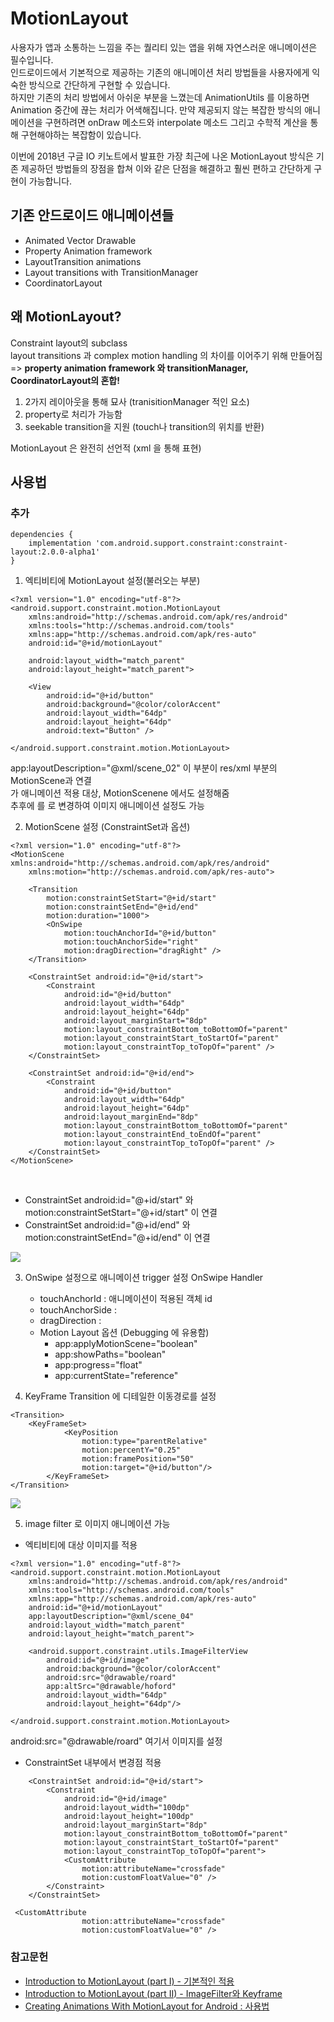 # MotionLayout 

사용자가 앱과 소통하는 느낌을 주는 퀄리티 있는 앱을 위해 자연스러운 애니메이션은 필수입니다. <br>
인드로이드에서 기본적으로 제공하는 기존의 애니메이션 처리 방법들을 사용자에게 익숙한 방식으로 간단하게 구현할 수 있습니다.<br>
하지만 기존의 처리 방법에서 아쉬운 부분을 느꼈는데 AnimationUtils 를 이용하면 Animation 중간에 끊는 처리가 어색해집니다.
 만약 제공되지 않는 복잡한 방식의 애니메이션을 구현하려면 onDraw 메소드와 interpolate 메소드 그리고 수학적 계산을 통해 구현해야하는 복잡함이 있습니다. <br>

이번에 2018년 구글 IO 키노트에서 발표한 가장 최근에 나온 MotionLayout 방식은 기존 제공하던 방법들의 장점을 합쳐 이와 같은 단점을 해결하고 훨씬 편하고 간단하게 구현이 가능합니다.


## 기존 안드로이드 애니메이션들 
* Animated Vector Drawable
* Property Animation framework
* LayoutTransition animations
* Layout transitions with TransitionManager
* CoordinatorLayout

## 왜 MotionLayout?
 Constraint layout의 subclass <br>
 layout transitions 과 complex motion handling 의 차이를 이어주기 위해 만들어짐 <br>
 => <strong>property animation framework 와 transitionManager, CoordinatorLayout의 혼합! </strong>

 1. 2가지 레이아웃을 통해 묘사 (tranisitionManager 적인 요소) 
 2. property로 처리가 가능함
 3. seekable transition을 지원 (touch나 transition의 위치를 반환)

MotionLayout 은 완전히 선언적 (xml 을 통해 표현)

## 사용법
### 추가 
```
dependencies {
    implementation 'com.android.support.constraint:constraint-layout:2.0.0-alpha1'
}
```

1. 엑티비티에 MotionLayout 설정(불러오는 부분)
```
<?xml version="1.0" encoding="utf-8"?>
<android.support.constraint.motion.MotionLayout
    xmlns:android="http://schemas.android.com/apk/res/android"
    xmlns:tools="http://schemas.android.com/tools"
    xmlns:app="http://schemas.android.com/apk/res-auto"
    android:id="@+id/motionLayout"
   
    android:layout_width="match_parent"
    android:layout_height="match_parent">

    <View
        android:id="@+id/button"
        android:background="@color/colorAccent"
        android:layout_width="64dp"
        android:layout_height="64dp"
        android:text="Button" />

</android.support.constraint.motion.MotionLayout>
```
 app:layoutDescription="@xml/scene_02" 이 부분이 res/xml 부분의 MotionScene과 연결 <br>
 <View> 가 애니메이션 적용 대상, MotionScenene 에서도 설정해줌 <br>
 추후에 <View>를 <ImageFilterView> 로 변경하여 이미지 애니메이션 설정도 가능 

2. MotionScene 설정 (ConstraintSet과 옵션) 
```
<?xml version="1.0" encoding="utf-8"?>
<MotionScene xmlns:android="http://schemas.android.com/apk/res/android"
    xmlns:motion="http://schemas.android.com/apk/res-auto">

    <Transition
        motion:constraintSetStart="@+id/start"
        motion:constraintSetEnd="@+id/end"
        motion:duration="1000">
        <OnSwipe
            motion:touchAnchorId="@+id/button"
            motion:touchAnchorSide="right"
            motion:dragDirection="dragRight" />
    </Transition>

    <ConstraintSet android:id="@+id/start">
        <Constraint
            android:id="@+id/button"
            android:layout_width="64dp"
            android:layout_height="64dp"
            android:layout_marginStart="8dp"
            motion:layout_constraintBottom_toBottomOf="parent"
            motion:layout_constraintStart_toStartOf="parent"
            motion:layout_constraintTop_toTopOf="parent" />
    </ConstraintSet>

    <ConstraintSet android:id="@+id/end">
        <Constraint
            android:id="@+id/button"
            android:layout_width="64dp"
            android:layout_height="64dp"
            android:layout_marginEnd="8dp"
            motion:layout_constraintBottom_toBottomOf="parent"
            motion:layout_constraintEnd_toEndOf="parent"
            motion:layout_constraintTop_toTopOf="parent" />
    </ConstraintSet>
</MotionScene> 
```
<br>

* ConstraintSet android:id="@+id/start"  와 motion:constraintSetStart="@+id/start" 이 연결
* ConstraintSet android:id="@+id/end" 와 motion:constraintSetEnd="@+id/end" 이 연결
<img src = "https://cdn-images-1.medium.com/max/640/1*PYOByy271vItozskVYc0SQ.png">

3. OnSwipe 설정으로 애니메이션 trigger 설정 
OnSwipe Handler 
    * touchAnchorId : 애니메이션이 적용된 객체 id 
    * touchAnchorSide : 
    * dragDirection : 
    
    + Motion Layout 옵션 (Debugging 에 유용함) 
        * app:applyMotionScene="boolean"
        * app:showPaths="boolean"
        * app:progress="float"
        * app:currentState="reference"


4. KeyFrame
Transition 에 디테일한 이동경로를 설정 
```
<Transition>
    <KeyFrameSet>
            <KeyPosition
                motion:type="parentRelative"
                motion:percentY="0.25"
                motion:framePosition="50"
                motion:target="@+id/button"/>
        </KeyFrameSet>
</Transition>
```
<img src = "https://cdn-images-1.medium.com/max/640/1*jOmDbVPaNMiqZqCb9W6I3w.gif">

5. image filter 로 이미지 애니메이션 가능 
* 엑티비티에 대상 이미지를 적용
```
<?xml version="1.0" encoding="utf-8"?>
<android.support.constraint.motion.MotionLayout
    xmlns:android="http://schemas.android.com/apk/res/android"
    xmlns:tools="http://schemas.android.com/tools"
    xmlns:app="http://schemas.android.com/apk/res-auto"
    android:id="@+id/motionLayout"
    app:layoutDescription="@xml/scene_04"
    android:layout_width="match_parent"
    android:layout_height="match_parent">

    <android.support.constraint.utils.ImageFilterView
        android:id="@+id/image"
        android:background="@color/colorAccent"
        android:src="@drawable/roard"
        app:altSrc="@drawable/hoford"
        android:layout_width="64dp"
        android:layout_height="64dp"/>

</android.support.constraint.motion.MotionLayout>
```
android:src="@drawable/roard" 여기서 이미지를 설정  <br>
* ConstraintSet 내부에서 변경점 적용
```
    <ConstraintSet android:id="@+id/start">
        <Constraint
            android:id="@+id/image"
            android:layout_width="100dp"
            android:layout_height="100dp"
            android:layout_marginStart="8dp"
            motion:layout_constraintBottom_toBottomOf="parent"
            motion:layout_constraintStart_toStartOf="parent"
            motion:layout_constraintTop_toTopOf="parent">
            <CustomAttribute
                motion:attributeName="crossfade"
                motion:customFloatValue="0" />
        </Constraint>
    </ConstraintSet>
```

```
 <CustomAttribute
                motion:attributeName="crossfade"
                motion:customFloatValue="0" />
```


### 참고문헌 
- [Introduction to MotionLayout (part I) - 기본적인 적용](https://medium.com/google-developers/introduction-to-motionlayout-part-i-29208674b10d)
- [Introduction to MotionLayout (part II) - ImageFilter와 Keyframe ](https://medium.com/google-developers/introduction-to-motionlayout-part-ii-a31acc084f59)
- [Creating Animations With MotionLayout for Android : 사용법](https://code.tutsplus.com/tutorials/creating-animations-with-motionlayout-for-android--cms-31497)